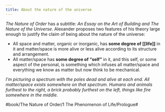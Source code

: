 ```yaml
---
title: About the nature of the universe
---
```


_The Nature of Order_ has a subtitle: _An Essay on the Art of Building and The Nature of the Universe_. Alexander proposes two features of his theory large enough to justify the claim of being about the nature of the universe:

- All space and matter, organic or inorganic, has **some degree of [[life]]** in it and matter/space is more alive or less alive according to its structure and arrangement.
- All matter/space has **some degree of “self”** in it, and this self, or some aspect of the personal, is something which infuses all matter/space and everything we know as matter but now think to be mechanical.

*I’m picturing a spectrum with the poles dead and alive at each end. All matter/space exists somewhere on that spectrum. Humans and animals furthest to the right, a brick probably furthest on the left, things like fire somewhere in the middle.*

#book/The Nature of Order/1 The Phenomenon of Life/Prologue#